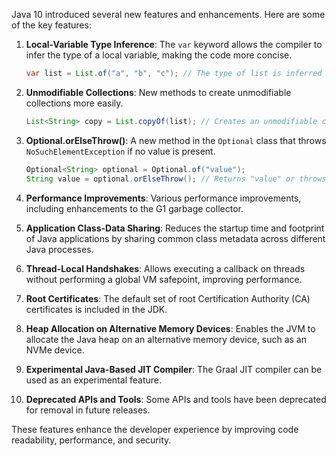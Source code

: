 Java 10 introduced several new features and enhancements. Here are some of the key features:

1. **Local-Variable Type Inference**: The `var` keyword allows the compiler to infer the type of a local variable, making the code more concise.
    ```java
    var list = List.of("a", "b", "c"); // The type of list is inferred as List<String>
    ```

2. **Unmodifiable Collections**: New methods to create unmodifiable collections more easily.
    ```java
    List<String> copy = List.copyOf(list); // Creates an unmodifiable copy of the list
    ```

3. **Optional.orElseThrow()**: A new method in the `Optional` class that throws `NoSuchElementException` if no value is present.
    ```java
    Optional<String> optional = Optional.of("value");
    String value = optional.orElseThrow(); // Returns "value" or throws NoSuchElementException
    ```

4. **Performance Improvements**: Various performance improvements, including enhancements to the G1 garbage collector.

5. **Application Class-Data Sharing**: Reduces the startup time and footprint of Java applications by sharing common class metadata across different Java processes.

6. **Thread-Local Handshakes**: Allows executing a callback on threads without performing a global VM safepoint, improving performance.

7. **Root Certificates**: The default set of root Certification Authority (CA) certificates is included in the JDK.

8. **Heap Allocation on Alternative Memory Devices**: Enables the JVM to allocate the Java heap on an alternative memory device, such as an NVMe device.

9. **Experimental Java-Based JIT Compiler**: The Graal JIT compiler can be used as an experimental feature.

10. **Deprecated APIs and Tools**: Some APIs and tools have been deprecated for removal in future releases.

These features enhance the developer experience by improving code readability, performance, and security.
